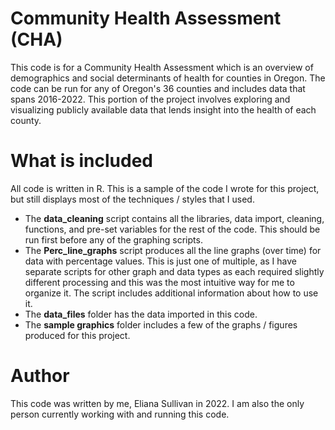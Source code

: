 # Community Health Assessment (CHA)
This code is for a Community Health Assessment which is an overview of demographics and social determinants of health for counties in Oregon. The code can be run for any of Oregon's 36 counties and includes data that spans 2016-2022. This portion of the project involves exploring and visualizing publicly
 available data that lends insight into the health of each county.

# What is included
All code is written in R. This is a sample of the code I wrote for this project, but still displays most of the techniques / styles that I used. 
- The **data_cleaning** script contains all the libraries, data import, cleaning, functions, and pre-set variables for the rest of the code. This should be run first before any of the graphing scripts.
- The **Perc_line_graphs** script produces all the line graphs (over time) for data with percentage values. This is just one of multiple, as I have separate scripts for other graph and data types as each required slightly different processing and this was the most intuitive way for me to organize it. The script includes additional information about how to use it.
- The **data_files** folder has the data imported in this code.
- The **sample graphics** folder includes a few of the graphs / figures produced for this project.

# Author
This code was written by me, Eliana Sullivan in 2022. I am also the only person currently working with and running this code.
